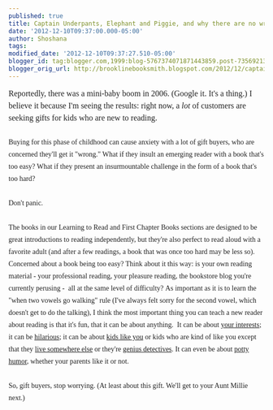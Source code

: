 ```yaml
---
published: true
title: Captain Underpants, Elephant and Piggie, and why there are no wrong answers
date: '2012-12-10T09:37:00.000-05:00'
author: Shoshana
tags: 
modified_date: '2012-12-10T09:37:27.510-05:00'
blogger_id: tag:blogger.com,1999:blog-5767374071871443859.post-7356921378915804869
blogger_orig_url: http://brooklinebooksmith.blogspot.com/2012/12/captain-underpants-elephant-and-piggie.html
---
```


<span style="color: #222222; font-family: Georgia, serif; font-size: 16px; line-height: 24px;">Reportedly, there was a mini-baby boom in 2006. (Google it. It's a thing.) I believe it because I'm seeing the results: right now, a&nbsp;</span><em style="color: #222222; font-family: Georgia, serif; font-size: 16px; line-height: 24px;">lot</em><span style="color: #222222; font-family: Georgia, serif; font-size: 16px; line-height: 24px;">&nbsp;of customers are seeking gifts for kids who are new to reading.</span><br /><span style="color: #222222; font-family: Georgia, serif; font-size: 16px; line-height: 24px;"><br /></span><span style="color: #222222; font-family: Georgia, serif;"><span style="line-height: 24px;">Buying for this phase of childhood can cause anxiety with a lot of gift buyers, who are concerned they'll get it "wrong." What if they insult an emerging reader with a book that's too easy? What if they present an insurmountable challenge in the form of a book that's too hard?</span></span><br /><span style="color: #222222; font-family: Georgia, serif;"><span style="line-height: 24px;"><br /></span></span><span style="color: #222222; font-family: Georgia, serif;"><span style="line-height: 24px;">Don't panic.&nbsp;</span></span><br /><span style="color: #222222; font-family: Georgia, serif;"><span style="line-height: 24px;"><br /></span></span><span style="color: #222222; font-family: Georgia, serif;"><span style="line-height: 24px;">The books in our Learning to Read and First Chapter Books sections are designed to be great introductions to reading independently, but they're also perfect to read aloud with a favorite adult (and after a few readings, a book that was once too hard may be less so). Concerned about a book being too easy? Think about it this way: is your own reading material - your professional reading, your pleasure reading, the bookstore blog you're currently perusing -&nbsp;</span></span><span style="color: #222222; font-family: Georgia, serif; line-height: 24px;">&nbsp;all at the same level of difficulty?&nbsp;</span><span style="color: #222222; font-family: Georgia, serif; line-height: 24px;">As important as it is to learn the "when two vowels go walking" rule (I've always felt sorry for the second vowel, which doesn't get to do the talking), I think the most important thing you can teach a new reader about reading is that it's fun, that it can be about anything. &nbsp;It can be about <a href="http://www.brooklinebooksmith-shop.com/search/apachesolr_search/national%20geographic%20leveled%20readers">your interests</a>; it can be <a href="http://www.brooklinebooksmith-shop.com/search/apachesolr_search/elephant%20and%20piggie">hilarious</a>; it can be about <a href="http://www.brooklinebooksmith-shop.com/book/9780786838837">kids like you</a> or kids who are kind of like you except that they <a href="http://www.brooklinebooksmith-shop.com/book/9781935279730">live somewhere else</a> or they're <a href="http://www.brooklinebooksmith-shop.com/book/9780142408889">genius detectives</a>. I</span><span style="color: #222222; font-family: Georgia, serif; line-height: 24px;">t can even be about <a href="http://www.brooklinebooksmith-shop.com/book/9780545175340">potty humor</a>, whether your parents like it or not.</span><br /><span style="color: #222222; font-family: Georgia, serif;"><span style="line-height: 24px;"><br /></span></span><span style="color: #222222; font-family: Georgia, serif;"><span style="line-height: 24px;">So, gift buyers, stop worrying. (At least about this gift. We'll get to your Aunt Millie next.)</span></span><br /><br /><br style="color: #222222; font-family: Georgia, serif; font-size: 16px; line-height: 24px;" />